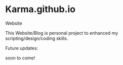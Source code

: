 # Karma.github.io
Website

This Website/Blog is personal project to enhanced my scripting/design/coding skills. 

Future updates:

soon to come!
